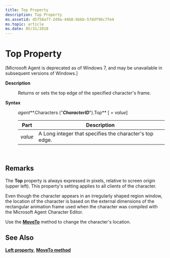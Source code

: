 ```yaml
---
title: Top Property
description: Top Property
ms.assetid: d5758a77-2d9a-44b8-bbbb-57ddf96c7fe4
ms.topic: article
ms.date: 05/31/2018
---
```


# Top Property

\[Microsoft Agent is deprecated as of Windows 7, and may be unavailable in subsequent versions of Windows.\]

<dl> <dt>

<span id="Description"></span><span id="description"></span><span id="DESCRIPTION"></span>**Description**
</dt> <dd>

Returns or sets the top edge of the specified character's frame.

</dd> <dt>

<span id="Syntax"></span><span id="syntax"></span><span id="SYNTAX"></span>**Syntax**
</dt> <dd>

*agent***.Characters ("***CharacterID***").Top** \[ = *value*\]



| Part    | Description                                             |
|---------|---------------------------------------------------------|
| *value* | A Long integer that specifies the character's top edge. |



 

</dd> </dl>

## Remarks

The **Top** property is always expressed in pixels, relative to screen origin (upper left). This property's setting applies to all clients of the character.

Even though the character appears in an irregularly shaped region window, the location of the character is based on the external dimensions of the rectangular animation frame used when the character was compiled with the Microsoft Agent Character Editor.

Use the [**MoveTo**](moveto-method.md) method to change the character's location.

## See Also

[**Left property**](left-property.md), [**MoveTo method**](moveto-method.md)


 

 




